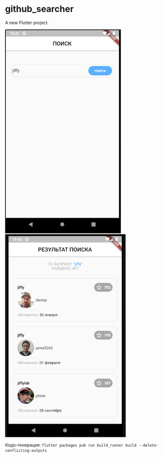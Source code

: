 # github_searcher

A new Flutter project.

![1](/images/1.png)
![2](/images/2.png)

Кодо-генерация: 
``` flutter packages pub run build_runner build --delete-conflicting-outputs ```
